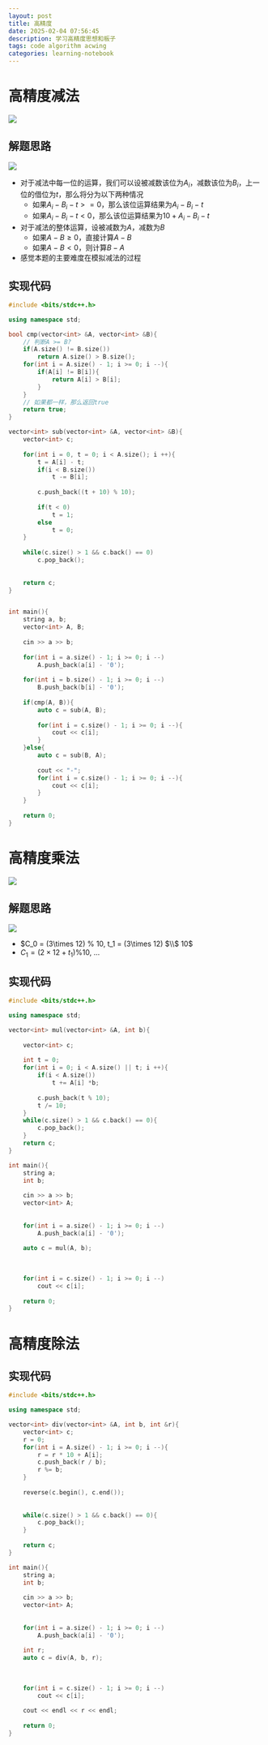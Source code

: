 ```yaml
---
layout: post
title: 高精度
date: 2025-02-04 07:56:45
description: 学习高精度思想和板子
tags: code algorithm acwing
categories: learning-notebook
---
```


# 高精度减法
![](/assets/img/screenshot/高精度减法.png)

## 解题思路

![](/assets/img/screenshot/高精度减法_1.png)

- 对于减法中每一位的运算，我们可以设被减数该位为$A_i$，减数该位为$B_i$，上一位的借位为$t$，那么将分为以下两种情况
  - 如果$A_i - B_i - t >= 0$，那么该位运算结果为$A_i - B_i - t$
  - 如果$A_i - B_i - t < 0$，那么该位运算结果为$10 + A_i - B_i - t$
- 对于减法的整体运算，设被减数为$A$，减数为$B$
  - 如果$A - B \geq 0$，直接计算$A - B$
  - 如果$A - B < 0$，则计算$B - A$
- 感觉本题的主要难度在模拟减法的过程

## 实现代码

```c++
#include <bits/stdc++.h>

using namespace std;

bool cmp(vector<int> &A, vector<int> &B){
    // 判断A >= B?
    if(A.size() != B.size())
        return A.size() > B.size();
    for(int i = A.size() - 1; i >= 0; i --){
        if(A[i] != B[i]){
            return A[i] > B[i];
        }
    }
    // 如果都一样，那么返回true
    return true;
}

vector<int> sub(vector<int> &A, vector<int> &B){
    vector<int> c;
    
    for(int i = 0, t = 0; i < A.size(); i ++){
        t = A[i] - t;
        if(i < B.size())
            t -= B[i];
        
        c.push_back((t + 10) % 10);
        
        if(t < 0)
            t = 1;
        else
            t = 0;
    }
    
    while(c.size() > 1 && c.back() == 0)
        c.pop_back();
    
    
    return c;
}


int main(){
    string a, b;
    vector<int> A, B;
    
    cin >> a >> b;
    
    for(int i = a.size() - 1; i >= 0; i --)
        A.push_back(a[i] - '0');
    
    for(int i = b.size() - 1; i >= 0; i --)
        B.push_back(b[i] - '0');
        
    if(cmp(A, B)){
        auto c = sub(A, B);
        
        for(int i = c.size() - 1; i >= 0; i --){
            cout << c[i];
        }
    }else{
        auto c = sub(B, A);
        
        cout << "-";
        for(int i = c.size() - 1; i >= 0; i --){
            cout << c[i];
        }
    }
    
    return 0;
}
```


# 高精度乘法
![](/assets/img/screenshot/高精度乘法.png)

## 解题思路

![](/assets/img//screenshot/高精度乘法_1.png)
- $C_0 = (3\times 12) \% 10, t_1 = (3\times 12) $\\$ 10$  
- $C_1 = (2\times 12 + t_1) \% 10$, ...

## 实现代码

```cpp
#include <bits/stdc++.h>

using namespace std;

vector<int> mul(vector<int> &A, int b){
    
    vector<int> c;
    
    int t = 0;
    for(int i = 0; i < A.size() || t; i ++){
        if(i < A.size())
            t += A[i] *b;
        
        c.push_back(t % 10);
        t /= 10;
    }
    while(c.size() > 1 && c.back() == 0){
        c.pop_back();
    }
    return c;   
}

int main(){
    string a;
    int b;
    
    cin >> a >> b;
    vector<int> A;
    
    
    for(int i = a.size() - 1; i >= 0; i --)
        A.push_back(a[i] - '0');
        
    auto c = mul(A, b);
    
    
    
    for(int i = c.size() - 1; i >= 0; i --)
        cout << c[i];
        
    return 0;
}
```

# 高精度除法

## 实现代码

```cpp
#include <bits/stdc++.h>

using namespace std;

vector<int> div(vector<int> &A, int b, int &r){
    vector<int> c;
    r = 0;
    for(int i = A.size() - 1; i >= 0; i --){
        r = r * 10 + A[i];
        c.push_back(r / b);
        r %= b;
    }
    
    reverse(c.begin(), c.end());
    
    
    while(c.size() > 1 && c.back() == 0){
        c.pop_back();
    }
    
    return c;
}

int main(){
    string a;
    int b;
    
    cin >> a >> b;
    vector<int> A;
    
    
    for(int i = a.size() - 1; i >= 0; i --)
        A.push_back(a[i] - '0');
        
    int r;
    auto c = div(A, b, r);
    
    
    
    for(int i = c.size() - 1; i >= 0; i --)
        cout << c[i];
        
    cout << endl << r << endl;
    
    return 0;
}
```